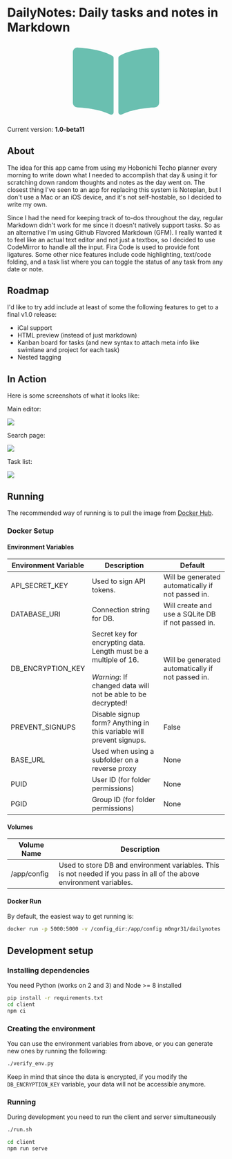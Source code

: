 # DailyNotes: Daily tasks and notes in Markdown

<p align="center">
  <!-- Font-Awesome book-open -->
  <svg xmlns="http://www.w3.org/2000/svg" viewBox="0 0 576 512" width="200px">
    <path style="fill:#6abfb0" d="M542.22 32.05c-54.8 3.11-163.72 14.43-230.96 55.59-4.64 2.84-7.27 7.89-7.27 13.17v363.87c0 11.55 12.63 18.85 23.28 13.49 69.18-34.82 169.23-44.32 218.7-46.92 16.89-.89 30.02-14.43 30.02-30.66V62.75c.01-17.71-15.35-31.74-33.77-30.7zM264.73 87.64C197.5 46.48 88.58 35.17 33.78 32.05 15.36 31.01 0 45.04 0 62.75V400.6c0 16.24 13.13 29.78 30.02 30.66 49.49 2.6 149.59 12.11 218.77 46.95 10.62 5.35 23.21-1.94 23.21-13.46V100.63c0-5.29-2.62-10.14-7.27-12.99z"/>
  </svg>
</p>

Current version: **1.0-beta11**

## About
The idea for this app came from using my Hobonichi Techo planner every morning to write down what I needed to accomplish that day & using it for scratching down random thoughts and notes as the day went on. The closest thing I've seen to an app for replacing this system is Noteplan, but I don't use a Mac or an iOS device, and it's not self-hostable, so I decided to write my own.

Since I had the need for keeping track of to-dos throughout the day, regular Markdown didn't work for me since it doesn't natively support tasks. So as an alternative I'm using Github Flavored Markdown (GFM). I really wanted it to feel like an actual text editor and not just a textbox, so I decided to use CodeMirror to handle all the input. Fira Code is used to provide font ligatures. Some other nice features include code highlighting, text/code folding, and a task list where you can toggle the status of any task from any date or note.

## Roadmap
I'd like to try add include at least of some the following features to get to a final v1.0 release:

 - iCal support
 - HTML preview (instead of just markdown)
 - Kanban board for tasks (and new syntax to attach meta info like swimlane and project for each task)
 - Nested tagging


## In Action
Here is some screenshots of what it looks like:

Main editor:

![](https://i.imgur.com/WEZff9a.png)

Search page:

![](https://i.imgur.com/JKqHlhT.png)


Task list:

![](https://i.imgur.com/TSHboCT.png)

## Running
The recommended way of running is to pull the image from [Docker Hub](https://hub.docker.com/r/m0ngr31/dailynotes).

### Docker Setup

#### Environment Variables
| Environment Variable | Description | Default |
|---|---|---|
| API_SECRET_KEY | Used to sign API tokens. | Will be generated automatically if not passed in. |
| DATABASE_URI | Connection string for DB. | Will create and use a SQLite DB if not passed in. |
| DB_ENCRYPTION_KEY | Secret key for encrypting data. Length must be a multiple of 16.<br><br>*Warning*: If changed data will not be able to be decrypted! | Will be generated automatically if not passed in. |
| PREVENT_SIGNUPS | Disable signup form? Anything in this variable will prevent signups. | False |
| BASE_URL | Used when using a subfolder on a reverse proxy | None |
| PUID | User ID (for folder permissions) | None |
| PGID | Group ID (for folder permissions) | None |


#### Volumes
| Volume Name | Description |
|---|---|
| /app/config | Used to store DB and environment variables. This is not needed if you pass in all of the above environment variables. |


#### Docker Run
By default, the easiest way to get running is:

```bash
docker run -p 5000:5000 -v /config_dir:/app/config m0ngr31/dailynotes
```

## Development setup

### Installing dependencies
You need Python (works on 2 and 3) and Node >= 8 installed

```bash
pip install -r requirements.txt
cd client
npm ci
```

### Creating the environment
You can use the environment variables from above, or you can generate new ones by running the following:

```bash
./verify_env.py
```

Keep in mind that since the data is encrypted, if you modify the `DB_ENCRYPTION_KEY` variable, your data will not be accessible anymore.

### Running
During development you need to run the client and server simultaneously

```bash
./run.sh
```

```bash
cd client
npm run serve
```
